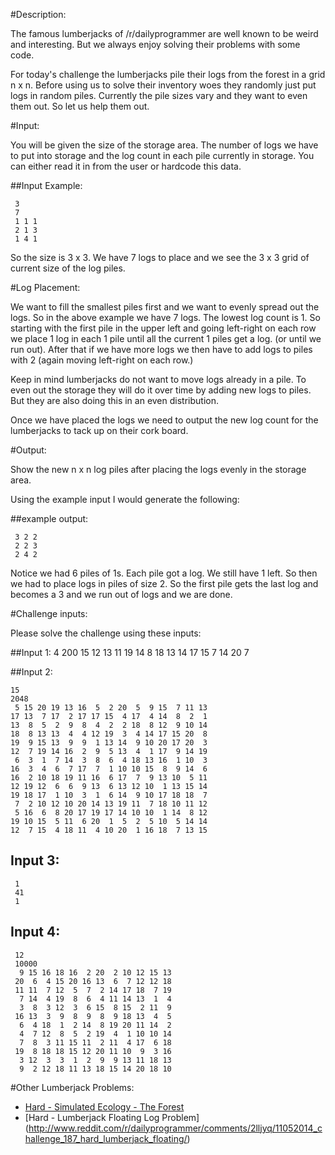#Description: 

The famous lumberjacks of /r/dailyprogrammer are well known to be weird and interesting. But we always enjoy solving their problems with some code.

For today's challenge the lumberjacks pile their logs from the forest in a grid n x n. Before using us to solve their inventory woes they randomly just put logs in random piles. Currently the pile sizes vary and they want to even them out. So let us help them out.

#Input:

You will be given the size of the storage area. The number of logs we have to put into storage and the log count in each pile currently in storage. You can either read it in from the user or hardcode this data.

##Input Example:

     3
     7
     1 1 1
     2 1 3
     1 4 1

So the size is 3 x 3. We have 7 logs to place and we see the 3 x 3 grid of current size of the log piles.

#Log Placement:

We want to fill the smallest piles first and we want to evenly spread out the logs. So in the above example we have 7 logs. The lowest log count is 1. So starting with the first pile in the upper left
and going left-right on each row we place 1 log in each 1 pile until all the current 1 piles get a log. (or until we run out). After that if we have more logs we then have to add logs to piles with 2 (again moving left-right on each row.)

Keep in mind lumberjacks do not want to move logs already in a pile. To even out the storage they will do it over time by adding new logs to piles. But they are also doing this in an even distribution.

Once we have placed the logs we need to output the new log count for the lumberjacks to tack up on their cork board.

#Output:

Show the new n x n log piles after placing the logs evenly in the storage area.

Using the example input I would generate the following:

##example output:

     3 2 2
     2 2 3
     2 4 2

Notice we had 6 piles of 1s. Each pile got a log. We still have 1 left. So then we had to place logs in piles of size 2. So the first pile gets the last log and becomes a 3 and we run out of logs and we are done. 

#Challenge inputs:

Please solve the challenge using these inputs:

##Input 1:
     4
    200
    15 12 13 11 
    19 14  8 18 
    13 14 17 15 
     7 14 20  7 


##Input 2:

    15
    2048
     5 15 20 19 13 16  5  2 20  5  9 15  7 11 13 
    17 13  7 17  2 17 17 15  4 17  4 14  8  2  1 
    13  8  5  2  9  8  4  2  2 18  8 12  9 10 14 
    18  8 13 13  4  4 12 19  3  4 14 17 15 20  8 
    19  9 15 13  9  9  1 13 14  9 10 20 17 20  3 
    12  7 19 14 16  2  9  5 13  4  1 17  9 14 19 
     6  3  1  7 14  3  8  6  4 18 13 16  1 10  3 
    16  3  4  6  7 17  7  1 10 10 15  8  9 14  6 
    16  2 10 18 19 11 16  6 17  7  9 13 10  5 11 
    12 19 12  6  6  9 13  6 13 12 10  1 13 15 14 
    19 18 17  1 10  3  1  6 14  9 10 17 18 18  7 
     7  2 10 12 10 20 14 13 19 11  7 18 10 11 12 
     5 16  6  8 20 17 19 17 14 10 10  1 14  8 12 
    19 10 15  5 11  6 20  1  5  2  5 10  5 14 14 
    12  7 15  4 18 11  4 10 20  1 16 18  7 13 15 

## Input 3:
     1
     41
     1

## Input 4:

     12
     10000
      9 15 16 18 16  2 20  2 10 12 15 13 
     20  6  4 15 20 16 13  6  7 12 12 18 
     11 11  7 12  5  7  2 14 17 18  7 19 
      7 14  4 19  8  6  4 11 14 13  1  4 
      3  8  3 12  3  6 15  8 15  2 11  9 
     16 13  3  9  8  9  8  9 18 13  4  5 
      6  4 18  1  2 14  8 19 20 11 14  2 
      4  7 12  8  5  2 19  4  1 10 10 14 
      7  8  3 11 15 11  2 11  4 17  6 18 
     19  8 18 18 15 12 20 11 10  9  3 16 
      3 12  3  3  1  2  9  9 13 11 18 13 
      9  2 12 18 11 13 18 15 14 20 18 10 

#Other Lumberjack Problems:


* [Hard - Simulated Ecology - The Forest](http://www.reddit.com/r/dailyprogrammer/comments/27h53e/662014_challenge_165_hard_simulated_ecology_the/)
* [Hard - Lumberjack Floating Log Problem] (http://www.reddit.com/r/dailyprogrammer/comments/2lljyq/11052014_challenge_187_hard_lumberjack_floating/)

